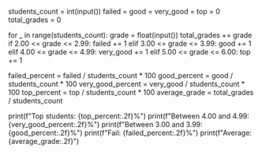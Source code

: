 students_count = int(input())
failed = good = very_good = top = 0
total_grades = 0

for _ in range(students_count):
    grade = float(input())
    total_grades += grade
    if 2.00 <= grade <= 2.99:
        failed += 1
    elif 3.00 <= grade <= 3.99:
        good += 1
    elif 4.00 <= grade <= 4.99:
        very_good += 1
    elif 5.00 <= grade <= 6.00:
        top += 1

failed_percent = failed / students_count * 100
good_percent = good / students_count * 100
very_good_percent = very_good / students_count * 100
top_percent = top / students_count * 100
average_grade = total_grades / students_count

print(f"Top students: {top_percent:.2f}%")
print(f"Between 4.00 and 4.99: {very_good_percent:.2f}%")
print(f"Between 3.00 and 3.99: {good_percent:.2f}%")
print(f"Fail: {failed_percent:.2f}%")
print(f"Average: {average_grade:.2f}")
